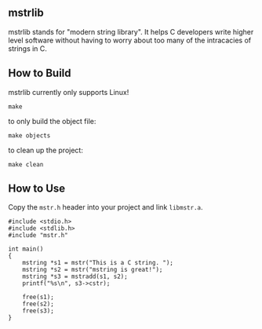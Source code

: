 ## mstrlib

mstrlib stands for "modern string library". It helps C developers write higher
level software without having to worry about too many of the intracacies of
strings in C.

## How to Build

mstrlib currently only supports Linux!

```
make
```

to only build the object file:

```
make objects
```

to clean up the project:
```
make clean
```

## How to Use

Copy the `mstr.h` header into your project and link `libmstr.a`.

```
#include <stdio.h>
#include <stdlib.h>
#include "mstr.h"

int main()
{
    mstring *s1 = mstr("This is a C string. ");
    mstring *s2 = mstr("mstring is great!");
    mstring *s3 = mstradd(s1, s2);
    printf("%s\n", s3->cstr);

    free(s1);
    free(s2);
    free(s3);
}
```